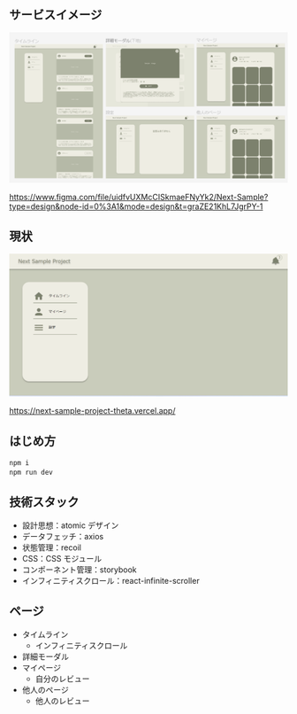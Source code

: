 ## サービスイメージ

<a href="https://www.figma.com/file/uidfvUXMcCISkmaeFNyYk2/Next-Sample?type=design&node-id=0%3A1&mode=design&t=graZE21KhL7JgrPY-1" target="_blank" rel="noopener noreferrer">

<img src="doc/image/final_service.png"/>
</a>

https://www.figma.com/file/uidfvUXMcCISkmaeFNyYk2/Next-Sample?type=design&node-id=0%3A1&mode=design&t=graZE21KhL7JgrPY-1

## 現状

<a href="https://next-sample-project-theta.vercel.app/" target="_blank" rel="noopener noreferrer">

<img src="doc/image/current_sercvice.png"/>
</a>

https://next-sample-project-theta.vercel.app/

## はじめ方

```bash
npm i
npm run dev
```

## 技術スタック

- 設計思想：atomic デザイン
- データフェッチ：axios
- 状態管理：recoil
- CSS：CSS モジュール
- コンポーネント管理：storybook
- インフィニティスクロール：react-infinite-scroller

## ページ

- タイムライン
  - インフィニティスクロール
- 詳細モーダル
- マイページ
  - 自分のレビュー
- 他人のページ
  - 他人のレビュー
